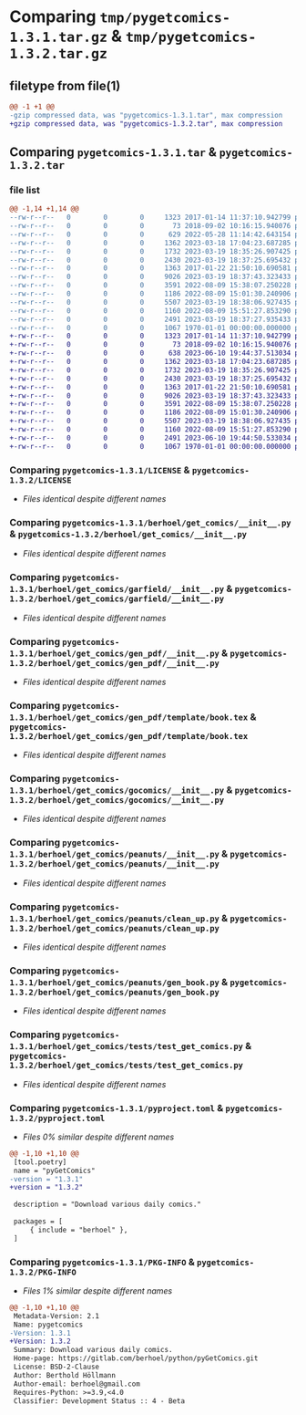 # Comparing `tmp/pygetcomics-1.3.1.tar.gz` & `tmp/pygetcomics-1.3.2.tar.gz`

## filetype from file(1)

```diff
@@ -1 +1 @@
-gzip compressed data, was "pygetcomics-1.3.1.tar", max compression
+gzip compressed data, was "pygetcomics-1.3.2.tar", max compression
```

## Comparing `pygetcomics-1.3.1.tar` & `pygetcomics-1.3.2.tar`

### file list

```diff
@@ -1,14 +1,14 @@
--rw-r--r--   0        0        0     1323 2017-01-14 11:37:10.942799 pygetcomics-1.3.1/LICENSE
--rw-r--r--   0        0        0       73 2018-09-02 10:16:15.940076 pygetcomics-1.3.1/README.rst
--rw-r--r--   0        0        0      629 2022-05-28 11:14:42.643154 pygetcomics-1.3.1/berhoel/__init__.py
--rw-r--r--   0        0        0     1362 2023-03-18 17:04:23.687285 pygetcomics-1.3.1/berhoel/get_comics/__init__.py
--rw-r--r--   0        0        0     1732 2023-03-19 18:35:26.907425 pygetcomics-1.3.1/berhoel/get_comics/garfield/__init__.py
--rw-r--r--   0        0        0     2430 2023-03-19 18:37:25.695432 pygetcomics-1.3.1/berhoel/get_comics/gen_pdf/__init__.py
--rw-r--r--   0        0        0     1363 2017-01-22 21:50:10.690581 pygetcomics-1.3.1/berhoel/get_comics/gen_pdf/template/book.tex
--rw-r--r--   0        0        0     9026 2023-03-19 18:37:43.323433 pygetcomics-1.3.1/berhoel/get_comics/gocomics/__init__.py
--rw-r--r--   0        0        0     3591 2022-08-09 15:38:07.250228 pygetcomics-1.3.1/berhoel/get_comics/peanuts/__init__.py
--rw-r--r--   0        0        0     1186 2022-08-09 15:01:30.240906 pygetcomics-1.3.1/berhoel/get_comics/peanuts/clean_up.py
--rw-r--r--   0        0        0     5507 2023-03-19 18:38:06.927435 pygetcomics-1.3.1/berhoel/get_comics/peanuts/gen_book.py
--rw-r--r--   0        0        0     1160 2022-08-09 15:51:27.853290 pygetcomics-1.3.1/berhoel/get_comics/tests/test_get_comics.py
--rw-r--r--   0        0        0     2491 2023-03-19 18:37:27.935433 pygetcomics-1.3.1/pyproject.toml
--rw-r--r--   0        0        0     1067 1970-01-01 00:00:00.000000 pygetcomics-1.3.1/PKG-INFO
+-rw-r--r--   0        0        0     1323 2017-01-14 11:37:10.942799 pygetcomics-1.3.2/LICENSE
+-rw-r--r--   0        0        0       73 2018-09-02 10:16:15.940076 pygetcomics-1.3.2/README.rst
+-rw-r--r--   0        0        0      638 2023-06-10 19:44:37.513034 pygetcomics-1.3.2/berhoel/__init__.py
+-rw-r--r--   0        0        0     1362 2023-03-18 17:04:23.687285 pygetcomics-1.3.2/berhoel/get_comics/__init__.py
+-rw-r--r--   0        0        0     1732 2023-03-19 18:35:26.907425 pygetcomics-1.3.2/berhoel/get_comics/garfield/__init__.py
+-rw-r--r--   0        0        0     2430 2023-03-19 18:37:25.695432 pygetcomics-1.3.2/berhoel/get_comics/gen_pdf/__init__.py
+-rw-r--r--   0        0        0     1363 2017-01-22 21:50:10.690581 pygetcomics-1.3.2/berhoel/get_comics/gen_pdf/template/book.tex
+-rw-r--r--   0        0        0     9026 2023-03-19 18:37:43.323433 pygetcomics-1.3.2/berhoel/get_comics/gocomics/__init__.py
+-rw-r--r--   0        0        0     3591 2022-08-09 15:38:07.250228 pygetcomics-1.3.2/berhoel/get_comics/peanuts/__init__.py
+-rw-r--r--   0        0        0     1186 2022-08-09 15:01:30.240906 pygetcomics-1.3.2/berhoel/get_comics/peanuts/clean_up.py
+-rw-r--r--   0        0        0     5507 2023-03-19 18:38:06.927435 pygetcomics-1.3.2/berhoel/get_comics/peanuts/gen_book.py
+-rw-r--r--   0        0        0     1160 2022-08-09 15:51:27.853290 pygetcomics-1.3.2/berhoel/get_comics/tests/test_get_comics.py
+-rw-r--r--   0        0        0     2491 2023-06-10 19:44:50.533034 pygetcomics-1.3.2/pyproject.toml
+-rw-r--r--   0        0        0     1067 1970-01-01 00:00:00.000000 pygetcomics-1.3.2/PKG-INFO
```

### Comparing `pygetcomics-1.3.1/LICENSE` & `pygetcomics-1.3.2/LICENSE`

 * *Files identical despite different names*

### Comparing `pygetcomics-1.3.1/berhoel/get_comics/__init__.py` & `pygetcomics-1.3.2/berhoel/get_comics/__init__.py`

 * *Files identical despite different names*

### Comparing `pygetcomics-1.3.1/berhoel/get_comics/garfield/__init__.py` & `pygetcomics-1.3.2/berhoel/get_comics/garfield/__init__.py`

 * *Files identical despite different names*

### Comparing `pygetcomics-1.3.1/berhoel/get_comics/gen_pdf/__init__.py` & `pygetcomics-1.3.2/berhoel/get_comics/gen_pdf/__init__.py`

 * *Files identical despite different names*

### Comparing `pygetcomics-1.3.1/berhoel/get_comics/gen_pdf/template/book.tex` & `pygetcomics-1.3.2/berhoel/get_comics/gen_pdf/template/book.tex`

 * *Files identical despite different names*

### Comparing `pygetcomics-1.3.1/berhoel/get_comics/gocomics/__init__.py` & `pygetcomics-1.3.2/berhoel/get_comics/gocomics/__init__.py`

 * *Files identical despite different names*

### Comparing `pygetcomics-1.3.1/berhoel/get_comics/peanuts/__init__.py` & `pygetcomics-1.3.2/berhoel/get_comics/peanuts/__init__.py`

 * *Files identical despite different names*

### Comparing `pygetcomics-1.3.1/berhoel/get_comics/peanuts/clean_up.py` & `pygetcomics-1.3.2/berhoel/get_comics/peanuts/clean_up.py`

 * *Files identical despite different names*

### Comparing `pygetcomics-1.3.1/berhoel/get_comics/peanuts/gen_book.py` & `pygetcomics-1.3.2/berhoel/get_comics/peanuts/gen_book.py`

 * *Files identical despite different names*

### Comparing `pygetcomics-1.3.1/berhoel/get_comics/tests/test_get_comics.py` & `pygetcomics-1.3.2/berhoel/get_comics/tests/test_get_comics.py`

 * *Files identical despite different names*

### Comparing `pygetcomics-1.3.1/pyproject.toml` & `pygetcomics-1.3.2/pyproject.toml`

 * *Files 0% similar despite different names*

```diff
@@ -1,10 +1,10 @@
 [tool.poetry]
 name = "pyGetComics"
-version = "1.3.1"
+version = "1.3.2"
 
 description = "Download various daily comics."
 
 packages = [
     { include = "berhoel" },
 ]
```

### Comparing `pygetcomics-1.3.1/PKG-INFO` & `pygetcomics-1.3.2/PKG-INFO`

 * *Files 1% similar despite different names*

```diff
@@ -1,10 +1,10 @@
 Metadata-Version: 2.1
 Name: pygetcomics
-Version: 1.3.1
+Version: 1.3.2
 Summary: Download various daily comics.
 Home-page: https://gitlab.com/berhoel/python/pyGetComics.git
 License: BSD-2-Clause
 Author: Berthold Höllmann
 Author-email: berhoel@gmail.com
 Requires-Python: >=3.9,<4.0
 Classifier: Development Status :: 4 - Beta
```


